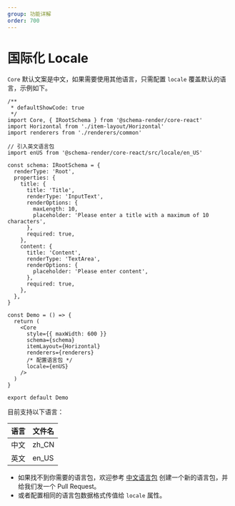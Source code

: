 ```yaml
---
group: 功能详解
order: 700
---
```


# 国际化 Locale

`Core` 默认文案是中文，如果需要使用其他语言，只需配置 `locale` 覆盖默认的语言，示例如下。

```tsx
/**
 * defaultShowCode: true
 */
import Core, { IRootSchema } from '@schema-render/core-react'
import Horizontal from './item-layout/Horizontal'
import renderers from './renderers/common'

// 引入英文语言包
import enUS from '@schema-render/core-react/src/locale/en_US'

const schema: IRootSchema = {
  renderType: 'Root',
  properties: {
    title: {
      title: 'Title',
      renderType: 'InputText',
      renderOptions: {
        maxLength: 10,
        placeholder: 'Please enter a title with a maximum of 10 characters',
      },
      required: true,
    },
    content: {
      title: 'Content',
      renderType: 'TextArea',
      renderOptions: {
        placeholder: 'Please enter content',
      },
      required: true,
    },
  },
}

const Demo = () => {
  return (
    <Core
      style={{ maxWidth: 600 }}
      schema={schema}
      itemLayout={Horizontal}
      renderers={renderers}
      /* 配置语言包 */
      locale={enUS}
    />
  )
}

export default Demo
```

目前支持以下语言：

| **语言** | **文件名** |
| -------- | ---------- |
| 中文     | zh_CN      |
| 英文     | en_US      |

- 如果找不到你需要的语言包，欢迎参考 [中文语言包](https://github.com/Barrior/schema-render/tree/main/packages/core-react/src/locale/zh_CN.ts) 创建一个新的语言包，并给我们发一个 Pull Request。
- 或者配置相同的语言包数据格式传值给 `locale` 属性。
